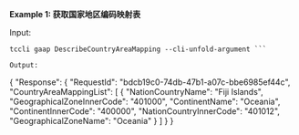 **Example 1: 获取国家地区编码映射表**



Input: 

```
tccli gaap DescribeCountryAreaMapping --cli-unfold-argument ```

Output: 
```
{
    "Response": {
        "RequestId": "bdcb19c0-74db-47b1-a07c-bbe6985ef44c",
        "CountryAreaMappingList": [
            {
                "NationCountryName": "Fiji Islands",
                "GeographicalZoneInnerCode": "401000",
                "ContinentName": "Oceania",
                "ContinentInnerCode": "400000",
                "NationCountryInnerCode": "401012",
                "GeographicalZoneName": "Oceania"
            }
        ]
    }
}
```

